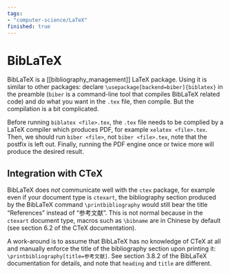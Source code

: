```yaml
---
tags: 
- "computer-science/LaTeX"
finished: true
---
```


# BibLaTeX

BibLaTeX is a [[bibliography_management]] LaTeX package. Using it is similar to other packages: declare `\usepackage[backend=biber]{biblatex}` in the preamble (`biber` is a command-line tool that compiles BibLaTeX related code) and do what you want in the `.tex` file, then compile. But the compilation is a bit complicated.

Before running `biblatex <file>.tex`, the `.tex` file needs to be complied by a LaTeX compiler which produces PDF, for example `xelatex <file>.tex`. Then, we should run `biber <file>`, not `biber <file>.tex`, note that the postfix is left out. Finally, running the PDF engine once or twice more will produce the desired result.

## Integration with CTeX

BibLaTeX does _not_ communicate well with the `ctex` package, for example even if your document type is `ctexart`, the bibliography section produced by the BibLaTeX command `\printbibliography` would still bear the title “References” instead of “参考文献”. This is not normal because in the `ctexart` document type, macros such as `\bibname` are in Chinese by default (see section 6.2 of the CTeX documentation).

A work-around is to assume that BibLaTeX has no knowledge of CTeX at all and manually enforce the title of the bibliography section upon printing it: `\printbibliography[title=参考文献]`. See section 3.8.2 of the BibLaTeX documentation for details, and note that `heading` and `title` are different.
